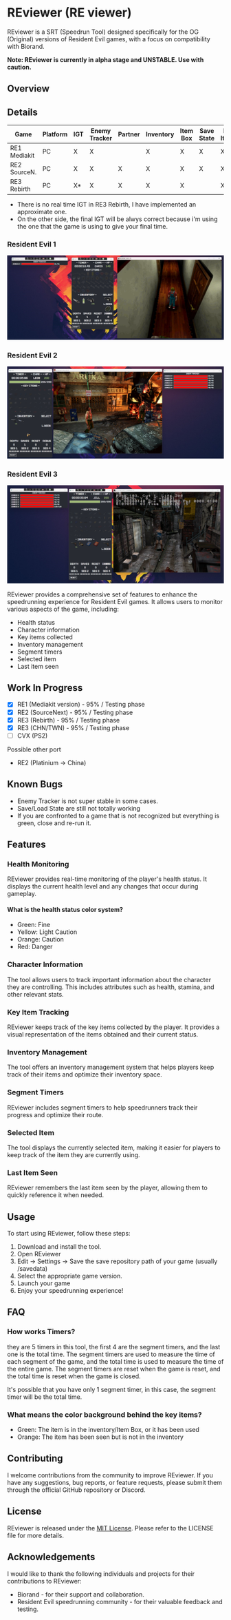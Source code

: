 # REviewer (RE viewer)

REviewer is a SRT (Speedrun Tool) designed specifically for the OG (Original) versions of Resident Evil games, with a focus on compatibility with Biorand.

**Note: REviewer is currently in alpha stage and UNSTABLE. Use with caution.**

## Overview

## Details
| Game           | Platform | IGT | Enemy Tracker | Partner | Inventory | Item Box | Save State | Key Items |
|----------------|----------|-----|---------------|---------|-----------|----------|------------|-----------|
| RE1 Mediakit   |  PC      | X | X | | X | X | X | X |
| RE2 SourceN.   |  PC      | X | X | X | X | X | X | X |
| RE3 Rebirth    |  PC      | X* | X | X | X | X | | X |

- There is no real time IGT in RE3 Rebirth, I have implemented an approximate one.
- On the other side, the final IGT will be alwys correct because i'm using the one that the game is using to give your final time.

### Resident Evil 1
![Alt Text](img/reviewer-re1.png)

### Resident Evil 2
![Alt Text](img/reviewer-re2.png)

### Resident Evil 3
![Alt Text](img/reviewer-re3.png)

REviewer provides a comprehensive set of features to enhance the speedrunning experience for Resident Evil games. It allows users to monitor various aspects of the game, including:

- Health status
- Character information
- Key items collected
- Inventory management
- Segment timers
- Selected item
- Last item seen

## Work In Progress

- [x] RE1 (Mediakit version) - 95% / Testing phase
- [X] RE2 (SourceNext) - 95% / Testing phase
- [X] RE3 (Rebirth) - 95% / Testing phase
- [X] RE3 (CHN/TWN) - 95% / Testing phase
- [ ] CVX (PS2)

Possible other port

- RE2 (Platinium -> China) 


## Known Bugs

- Enemy Tracker is not super stable in some cases.
- Save/Load State are still not totally working
- If you are confronted to a game that is not recognized but everything is green, close and re-run it.

## Features

### Health Monitoring

REviewer provides real-time monitoring of the player's health status. It displays the current health level and any changes that occur during gameplay.

#### What is the health status color system?

- Green: Fine
- Yellow: Light Caution
- Orange: Caution
- Red: Danger

### Character Information

The tool allows users to track important information about the character they are controlling. This includes attributes such as health, stamina, and other relevant stats.

### Key Item Tracking

REviewer keeps track of the key items collected by the player. It provides a visual representation of the items obtained and their current status.

### Inventory Management

The tool offers an inventory management system that helps players keep track of their items and optimize their inventory space.

### Segment Timers

REviewer includes segment timers to help speedrunners track their progress and optimize their route.

### Selected Item

The tool displays the currently selected item, making it easier for players to keep track of the item they are currently using.

### Last Item Seen

REviewer remembers the last item seen by the player, allowing them to quickly reference it when needed.

## Usage

To start using REviewer, follow these steps:

1. Download and install the tool. 
2. Open REviewer
3. Edit -> Settings -> Save the save repository path of your game (usually /savedata)
4. Select the appropriate game version.
5. Launch your game
6. Enjoy your speedrunning experience!

## FAQ

### How works Timers?

they are 5 timers in this tool, the first 4 are the segment timers, and the last one is the total time. The segment timers are used to measure the time of each segment of the game, and the total time is used to measure the time of the entire game. The segment timers are reset when the game is reset, and the total time is reset when the game is closed.

It's possible that you have only 1 segment timer, in this case, the segment timer will be the total time.

### What means the color background behind the key items?

- Green: The item is in the inventory/Item Box, or it has been used
- Orange: The item has been seen but is not in the inventory

## Contributing

I welcome contributions from the community to improve REviewer. If you have any suggestions, bug reports, or feature requests, please submit them through the official GitHub repository or Discord.

## License

REviewer is released under the [MIT License](https://opensource.org/licenses/MIT). Please refer to the LICENSE file for more details.

## Acknowledgements

I would like to thank the following individuals and projects for their contributions to REviewer:

- Biorand - for their support and collaboration.
- Resident Evil speedrunning community - for their valuable feedback and testing.
